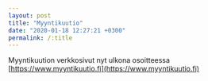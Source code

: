 ```yaml
---
layout: post
title: "Myyntikuutio"
date: "2020-01-18 12:27:21 +0300"
permalink: /:title
---
```


Myyntikuution verkkosivut nyt ulkona osoitteessa [https://www.myyntikuutio.fi](https://www.myyntikuutio.fi)
